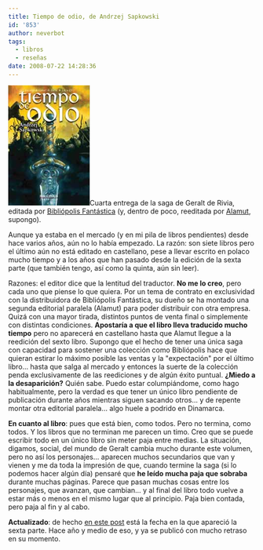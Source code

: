 ```yaml
---
title: Tiempo de odio, de Andrzej Sapkowski
id: '853'
author: neverbot
tags:
  - libros
  - reseñas
date: 2008-07-22 14:28:36
---
```


![Tiempo de Odio, de Andrzej Sapkowski](./tiempo-de-odio-de-andrzej-sapkowski/tiempo_de_odio_-_sapkowski.jpg "Tiempo de Odio, de Andrzej Sapkowski")Cuarta entrega de la saga de Geralt de Rivia, editada por [Bibliópolis Fantástica](http://www.bibliopolis.org/editorial/bibliofan/tiempoodio.htm) (y, dentro de poco, reeditada por [Alamut](http://www.alamutediciones.com/alamut/), supongo).

Aunque ya estaba en el mercado (y en mi pila de libros pendientes) desde hace varios años, aún no lo había empezado. La razón: son siete libros pero el último aún no está editado en castellano, pese a llevar escrito en polaco mucho tiempo y a los años que han pasado desde la edición de la sexta parte (que también tengo, así como la quinta, aún sin leer).

Razones: el editor dice que la lentitud del traductor. **No me lo creo**, pero cada uno que piense lo que quiera. Por un tema de contrato en exclusividad con la distribuidora de Bibliópolis Fantástica, su dueño se ha montado una segunda editorial paralela (Alamut) para poder distribuir con otra empresa. Quizá con una mayor tirada, distintos puntos de venta final o simplemente con distintas condiciones. **Apostaría a que el libro lleva traducido mucho tiempo** pero no aparecerá en castellano hasta que Alamut llegue a la reedición del sexto libro. Supongo que el hecho de tener una única saga con capacidad para sostener una colección como Bibliópolis hace que quieran estirar lo máximo posible las ventas y la "expectación" por el último libro... hasta que salga al mercado y entonces la suerte de la colección penda exclusivamente de las reediciones y de algún éxito puntual. **¿Miedo a la desaparición?** Quién sabe. Puedo estar columpiándome, como hago habitualmente, pero la verdad es que tener un único libro pendiente de publicación durante años mientras siguen sacando otros... y de repente montar otra editorial paralela... algo huele a podrido en Dinamarca.

**En cuanto al libro**: pues que está bien, como todos. Pero no termina, como todos. Y los libros que no terminan me parecen un timo. Creo que se puede escribir todo en un único libro sin meter paja entre medias. La situación, digamos, social, del mundo de Geralt cambia mucho durante este volumen, pero no así los personajes... aparecen muchos secundarios que van y vienen y me da toda la impresión de que, cuando termine la saga (si lo podemos hacer algún día) pensaré que **he leído mucha paja que sobraba** durante muchas páginas. Parece que pasan muchas cosas entre los personajes, que avanzan, que cambian... y al final del libro todo vuelve a estar más o menos en el mismo lugar que al principio. Paja bien contada, pero paja al fin y al cabo.

**Actualizado**: de hecho [en este post](/un-apunte-rapido/) está la fecha en la que apareció la sexta parte. Hace año y medio de eso, y ya se publicó con mucho retraso en su momento.